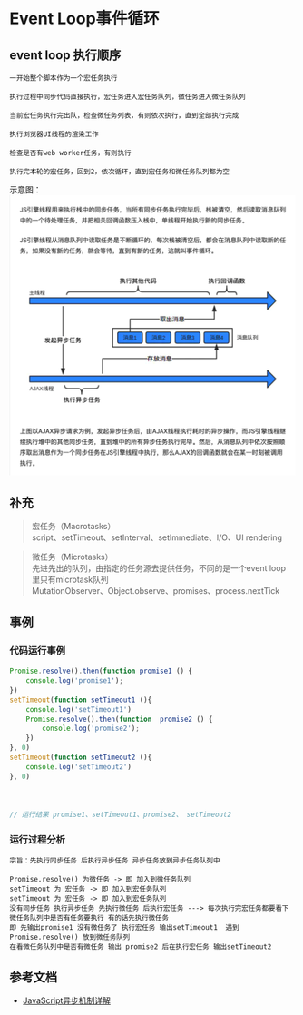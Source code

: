 # Event Loop事件循环
## event loop 执行顺序
```$xslt
一开始整个脚本作为一个宏任务执行

执行过程中同步代码直接执行，宏任务进入宏任务队列，微任务进入微任务队列

当前宏任务执行完出队，检查微任务列表，有则依次执行，直到全部执行完成

执行浏览器UI线程的渲染工作

检查是否有web worker任务，有则执行

执行完本轮的宏任务，回到2，依次循环，直到宏任务和微任务队列都为空
```
示意图：
![mahua](./img/eventloop.png)
## 补充
>宏任务（Macrotasks）<br>
script、setTimeout、setInterval、setImmediate、I/O、UI rendering

>微任务（Microtasks）<br>
先进先出的队列，由指定的任务源去提供任务，不同的是一个event loop 里只有microtask队列<br>
MutationObserver、Object.observe、promises、process.nextTick
## 事例
### 代码运行事例
```js
Promise.resolve().then(function promise1 () {
    console.log('promise1');
})
setTimeout(function setTimeout1 (){
    console.log('setTimeout1')
    Promise.resolve().then(function  promise2 () {
        console.log('promise2');
    })
}, 0)
setTimeout(function setTimeout2 (){
    console.log('setTimeout2')
}, 0)



// 运行结果 promise1、setTimeout1、promise2、 setTimeout2
```
### 运行过程分析
```$xslt
宗旨：先执行同步任务 后执行异步任务 异步任务放到异步任务队列中

Promise.resolve() 为微任务 -> 即 加入到微任务队列
setTimeout 为 宏任务 -> 即 加入到宏任务队列
setTimeout 为 宏任务 -> 即 加入到宏任务队列
没有同步任务 执行异步任务 先执行微任务 后执行宏任务 ---> 每次执行完宏任务都要看下微任务队列中是否有任务要执行 有的话先执行微任务
即 先输出promise1 没有微任务了 执行宏任务 输出setTimeout1  遇到 Promise.resolve() 放到微任务队列
在看微任务队列中是否有微任务 输出 promise2 后在执行宏任务 输出setTimeout2
```

## 参考文档
* [JavaScript异步机制详解](https://juejin.im/post/5a6ad46ef265da3e513352c8)
